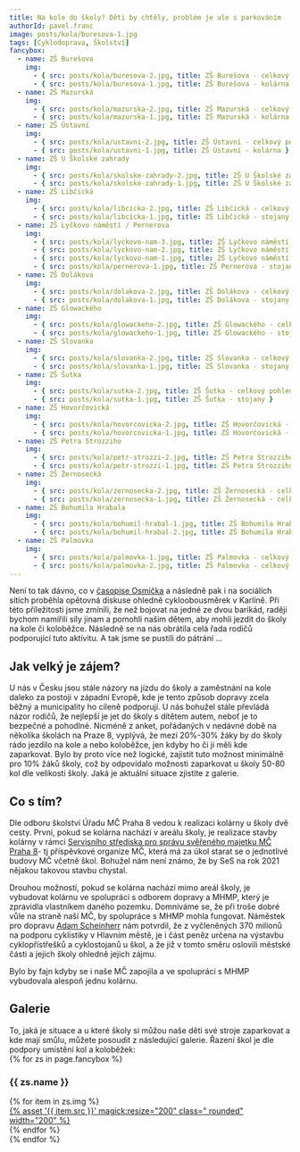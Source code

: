 ```yaml
---
title: Na kole do školy? Děti by chtěly, problém je ale s parkováním
authorId: pavel.franc
image: posts/kola/buresova-1.jpg
tags: [Cyklodoprava, Školství]
fancybox:
  - name: ZŠ Burešova
    img:
      - { src: posts/kola/buresova-2.jpg, title: ZŠ Burešova - celkový pohled }
      - { src: posts/kola/buresova-1.jpg, title: ZŠ Burešova - kolárna }
  - name: ZŠ Mazurská
    img:
      - { src: posts/kola/mazurska-2.jpg, title: ZŠ Mazurská - celkový pohled }
      - { src: posts/kola/mazurska-1.jpg, title: ZŠ Mazurská - kolárna }
  - name: ZŠ Ústavní
    img:
      - { src: posts/kola/ustavni-2.jpg, title: ZŠ Ústavní - celkový pohled }
      - { src: posts/kola/ustavni-1.jpg, title: ZŠ Ústavní - kolárna }
  - name: ZŠ U Školské zahrady
    img:
      - { src: posts/kola/skolske-zahrady-2.jpg, title: ZŠ U Školské zahrady - celkový pohled }
      - { src: posts/kola/skolske-zahrady-1.jpg, title: ZŠ U Školské zahrady - stojany }
  - name: ZŠ Libčická
    img:
      - { src: posts/kola/libcicka-2.jpg, title: ZŠ Libčická - celkový pohled }
      - { src: posts/kola/libcicka-1.jpg, title: ZŠ Libčická - stojany }
  - name: ZŠ Lyčkovo náměstí / Pernerova
    img:
      - { src: posts/kola/lyckovo-nam-3.jpg, title: ZŠ Lyčkovo náměstí - celkový pohled }
      - { src: posts/kola/lyckovo-nam-2.jpg, title: ZŠ Lyčkovo náměstí - stojany }
      - { src: posts/kola/lyckovo-nam-1.jpg, title: ZŠ Lyčkovo náměstí - stojany }
      - { src: posts/kola/pernerova-1.jpg, title: ZŠ Pernerova - stojany }
  - name: ZŠ Dolákova
    img:
      - { src: posts/kola/dolakova-2.jpg, title: ZŠ Dolákova - celkový pohled }
      - { src: posts/kola/dolakova-1.jpg, title: ZŠ Dolákova - stojany }
  - name: ZŠ Glowackého
    img:
      - { src: posts/kola/glowackeho-2.jpg, title: ZŠ Glowackého - celkový pohled }
      - { src: posts/kola/glowackeho-1.jpg, title: ZŠ Glowackého - stojany }
  - name: ZŠ Slovanka
    img:
      - { src: posts/kola/slovanka-2.jpg, title: ZŠ Slovanka - celkový pohled }
      - { src: posts/kola/slovanka-1.jpg, title: ZŠ Slovanka - stojany }
  - name: ZŠ Šutka
    img:
      - { src: posts/kola/sutka-2.jpg, title: ZŠ Šutka - celkový pohled }
      - { src: posts/kola/sutka-1.jpg, title: ZŠ Šutka - stojany }
  - name: ZŠ Hovorčovická
    img:
      - { src: posts/kola/hovorcovicka-2.jpg, title: ZŠ Hovorčovická - celkový pohled }
      - { src: posts/kola/hovorcovicka-1.jpg, title: ZŠ Hovorčovická - stojany }
  - name: ZŠ Petra Strozziho
    img:
      - { src: posts/kola/petr-strozzi-2.jpg, title: ZŠ Petra Strozziho - celkový pohled 1 }
      - { src: posts/kola/petr-strozzi-1.jpg, title: ZŠ Petra Strozziho - celkový pohled 2 }
  - name: ZŠ Žernosecká
    img:
      - { src: posts/kola/zernosecka-2.jpg, title: ZŠ Žernosecká - celkový pohled 1 }
      - { src: posts/kola/zernosecka-1.jpg, title: ZŠ Žernosecká - celkový pohled 2 }
  - name: ZŠ Bohumila Hrabala
    img:
      - { src: posts/kola/bohumil-hrabal-1.jpg, title: ZŠ Bohumila Hrabala - celkový pohled }
      - { src: posts/kola/bohumil-hrabal-2.jpg, title: ZŠ Bohumila Hrabala - budova Na Korábě }
  - name: ZŠ Palmovka
    img:
      - { src: posts/kola/palmovka-1.jpg, title: ZŠ Palmovka - celkový pohled 1 }
      - { src: posts/kola/palmovka-2.jpg, title: ZŠ Palmovka - celkový pohled 2 }
---
```


Není to tak dávno, co v <a href="/aktuality/zeptal-se-nekdo-obyvatel-karlina.html">časopise Osmička</a> a následně pak i na sociálích sítích proběhla opětovná diskuse ohledně cykloobousměrek v Karlíně. Při této příležitosti jsme zmínili, že než bojovat na jedné ze dvou barikád, raději bychom namířili síly jinam a pomohli našim dětem, aby mohli jezdit do školy na kole či koloběžce. Následně se na nás obrátila celá řada rodičů podporující tuto aktivitu. A tak jsme se pustili do pátrání ...

<h2>Jak velký je zájem?</h2>
U nás v Česku jsou stále názory na jízdu do školy a zaměstnání na kole daleko za postoji v západní Evropě, kde je tento způsob dopravy zcela běžný a municipality ho cíleně podporují. U nás bohužel stále převládá názor rodičů, že nejlepší je jet do školy s dítětem autem, neboť je to bezpečné a pohodlné. Nicméně z anket, pořádaných v nedávné době na několika školách na Praze 8, vyplývá, že mezi 20%-30% žáky by do školy rádo jezdilo na kole a nebo koloběžce, jen kdyby ho či ji měli kde zaparkovat. Bylo by proto více než logické, zajistit tuto možnost minimálně pro 10% žáků školy, což by odpovídalo možnosti zaparkovat u školy 50-80 kol dle velikosti školy. Jaká je aktuální situace zjistíte z galerie.

<h2>Co s tím?</h2>
Dle odboru školství Úřadu MČ Praha 8 vedou k realizaci kolárny u školy dvě cesty. První, pokud se kolárna nachází v areálu školy, je realizace stavby kolárny v rámci <a href="https://m.praha8.cz/Servisni-stredisko-pro-spravu-svereneho-majetku-MC-Praha-8-prispevkova-organizace.html">Servisního střediska pro správu svěřeného majetku MČ Praha 8</a>- tj příspěvkové organize MČ, která má za úkol starat se o jednotlivé budovy MČ včetně škol. Bohužel nám není známo, že by SeS na rok 2021 nějakou takovou stavbu chystal.

Drouhou možností, pokud se kolárna nachází mimo areál školy, je vybudovat kolárnu ve spolupráci s odborem dopravy a MHMP, který je zpravidla vlastníkem daného pozemku. Domníváme se, že při troše dobré vůle na straně naší MČ, by spolupráce s MHMP mohla fungovat. Náměstek pro dopravu <a href="https://www.praha.eu/jnp/cz/o_meste/magistrat/odbory/index.html?personId=11356">Adam Scheinherr</a> nám potvrdil, že z vyčleněných 370 milionů na podporu cyklistiky v Hlavním městě, je i část peněz určena na výstavbu cyklopřístřešků a cyklostojanů u škol, a že již v tomto směru oslovili městské části a jejich školy ohledně jejich zájmu.

Bylo by fajn kdyby se i naše MČ zapojila a ve spolupráci s MHMP vybudovala alespoň jednu kolárnu.

<h2>Galerie</h2>
To, jaká je situace a u které školy si můžou naše děti své stroje zaparkovat a kde mají smůlu, můžete posoudit z následující galerie. Řazení škol je dle podpory umístění kol a koloběžek:

<div>
{% for zs in page.fancybox %}
	<h3>{{ zs.name }}</h3>
	<div class="flex">
	{% for item in zs.img %}
		<div class="flex-none mr-4">
			<a data-fancybox="gallery" href="{% asset '{{ item.src }}' @path %}" data-caption="{{ item.title }}">{% asset '{{ item.src }}' magick:resize="200" class=" rounded" width="200" %}</a>
		</div>
	{% endfor %}
	</div>
{% endfor %}
</div>
